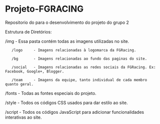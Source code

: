 # Projeto-FGRACING
Repositorio do para o desenvolvimento do projeto do grupo 2
 
 Estrutura de Diretórios:

   /img      - Essa pasta contém todas as imagens utilizadas no site.
   
       /logo     - Imagens relacionadas à logomarca da FGRacing.
       
       /bg       - Imagens relacionadas ao fundo das paginas do site.
       
       /social   - Imagens relacionadas as redes sociais da FGRacing. Ex: Facebook, Google+, Blogger.
       
       /team     - Imagens da equipe, tanto individual de cada membro quanto geral.
      
   /fonts    - Todas as fontes especiais do projeto.
   
   /style    - Todos os códigos CSS usados para dar estilo ao site.
   
   /script   - Todos os códigos JavaScript para adicionar funcionalidades interativas ao site.
